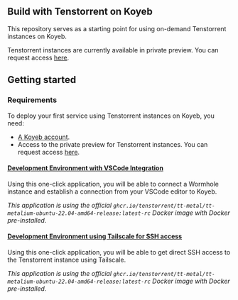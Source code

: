 ## Build with Tenstorrent on Koyeb

This repository serves as a starting point for using on-demand Tenstorrent instances on Koyeb.

Tenstorrent instances are currently available in private preview. You can request access [here](https://www.koyeb.com/tenstorrent).

## Getting started

### Requirements

To deploy your first service using Tenstorrent instances on Koyeb, you need:

- [A Koyeb account](https://app.koyeb.com/auth/signup).
- Access to the private preview for Tenstorrent instances. You can request access [here](https://www.koyeb.com/tenstorrent).

#### [Development Environment with VSCode Integration](https://github.com/koyeb/tenstorrent-examples/tree/main/tt-vsc-tunnel)

Using this one-click application, you will be able to connect a Wormhole instance and establish a connection from your VSCode editor to Koyeb.

_This application is using the official `ghcr.io/tenstorrent/tt-metal/tt-metalium-ubuntu-22.04-amd64-release:latest-rc` Docker image with Docker pre-installed._

#### [Development Environment using Tailscale for SSH access](https://github.com/koyeb/tenstorrent-examples/tree/main/tt-tailscale-ssh)

Using this one-click application, you will be able to get direct SSH access to the Tenstorrent instance using Tailscale.

_This application is using the official `ghcr.io/tenstorrent/tt-metal/tt-metalium-ubuntu-22.04-amd64-release:latest-rc` Docker image with Docker pre-installed._

